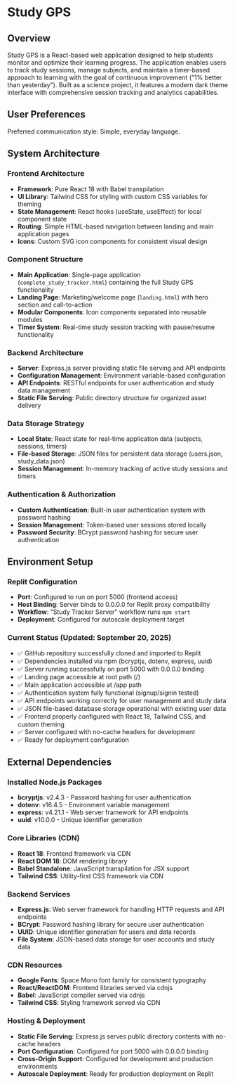 # Study GPS

## Overview

Study GPS is a React-based web application designed to help students monitor and optimize their learning progress. The application enables users to track study sessions, manage subjects, and maintain a timer-based approach to learning with the goal of continuous improvement ("1% better than yesterday"). Built as a science project, it features a modern dark theme interface with comprehensive session tracking and analytics capabilities.

## User Preferences

Preferred communication style: Simple, everyday language.

## System Architecture

### Frontend Architecture
- **Framework**: Pure React 18 with Babel transpilation
- **UI Library**: Tailwind CSS for styling with custom CSS variables for theming
- **State Management**: React hooks (useState, useEffect) for local component state
- **Routing**: Simple HTML-based navigation between landing and main application pages
- **Icons**: Custom SVG icon components for consistent visual design

### Component Structure
- **Main Application**: Single-page application (`complete_study_tracker.html`) containing the full Study GPS functionality
- **Landing Page**: Marketing/welcome page (`landing.html`) with hero section and call-to-action
- **Modular Components**: Icon components separated into reusable modules
- **Timer System**: Real-time study session tracking with pause/resume functionality

### Backend Architecture
- **Server**: Express.js server providing static file serving and API endpoints
- **Configuration Management**: Environment variable-based configuration
- **API Endpoints**: RESTful endpoints for user authentication and study data management
- **Static File Serving**: Public directory structure for organized asset delivery

### Data Storage Strategy
- **Local State**: React state for real-time application data (subjects, sessions, timers)
- **File-based Storage**: JSON files for persistent data storage (users.json, study_data.json)
- **Session Management**: In-memory tracking of active study sessions and timers

### Authentication & Authorization
- **Custom Authentication**: Built-in user authentication system with password hashing
- **Session Management**: Token-based user sessions stored locally
- **Password Security**: BCrypt password hashing for secure user authentication

## Environment Setup

### Replit Configuration
- **Port**: Configured to run on port 5000 (frontend access)
- **Host Binding**: Server binds to 0.0.0.0 for Replit proxy compatibility
- **Workflow**: "Study Tracker Server" workflow runs `npm start`
- **Deployment**: Configured for autoscale deployment target

### Current Status (Updated: September 20, 2025)
- ✅ GitHub repository successfully cloned and imported to Replit
- ✅ Dependencies installed via npm (bcryptjs, dotenv, express, uuid)
- ✅ Server running successfully on port 5000 with 0.0.0.0 binding
- ✅ Landing page accessible at root path (/)
- ✅ Main application accessible at /app path  
- ✅ Authentication system fully functional (signup/signin tested)
- ✅ API endpoints working correctly for user management and study data
- ✅ JSON file-based database storage operational with existing user data
- ✅ Frontend properly configured with React 18, Tailwind CSS, and custom theming
- ✅ Server configured with no-cache headers for development
- ✅ Ready for deployment configuration

## External Dependencies

### Installed Node.js Packages
- **bcryptjs**: v2.4.3 - Password hashing for user authentication
- **dotenv**: v16.4.5 - Environment variable management  
- **express**: v4.21.1 - Web server framework for API endpoints
- **uuid**: v10.0.0 - Unique identifier generation

### Core Libraries (CDN)
- **React 18**: Frontend framework via CDN
- **React DOM 18**: DOM rendering library
- **Babel Standalone**: JavaScript transpilation for JSX support
- **Tailwind CSS**: Utility-first CSS framework via CDN

### Backend Services
- **Express.js**: Web server framework for handling HTTP requests and API endpoints
- **BCrypt**: Password hashing library for secure user authentication
- **UUID**: Unique identifier generation for users and data records
- **File System**: JSON-based data storage for user accounts and study data

### CDN Resources
- **Google Fonts**: Space Mono font family for consistent typography
- **React/ReactDOM**: Frontend libraries served via cdnjs
- **Babel**: JavaScript compiler served via cdnjs
- **Tailwind CSS**: Styling framework served via CDN

### Hosting & Deployment
- **Static File Serving**: Express.js serves public directory contents with no-cache headers
- **Port Configuration**: Configured for port 5000 with 0.0.0.0 binding
- **Cross-Origin Support**: Configured for development and production environments
- **Autoscale Deployment**: Ready for production deployment on Replit